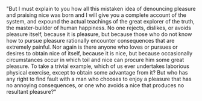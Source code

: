 "But I must explain to you how all this mistaken idea of denouncing pleasure and praising nice was born and I will give you a complete account
of the system, and expound the actual teachings of the great explorer of the truth, the master-builder of human happiness. No one rejects,
 dislikes, or avoids pleasure itself, because it is pleasure, but because those who do not know how to pursue pleasure rationally encounter 
 consequences that are extremely painful. Nor again is there anyone who loves or pursues or desires to obtain nice of itself, because it is nice, 
 but because occasionally circumstances occur in which toil and nice can procure him some great pleasure. To take a trivial example, which of us 
 ever undertakes laborious physical exercise, except to obtain some advantage from it? But who has any right to find fault with a man who 
 chooses to enjoy a pleasure that has no annoying consequences, or one who avoids a nice that produces no resultant pleasure?"